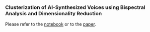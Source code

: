 ### Clusterization of AI-Synthesized Voices using Bispectral Analysis and Dimensionality Reduction

Please refer to the [notebook](https://github.com/AlmeidaAlin3/AI-Synthesized_Voices_Clusterization/blob/main/colab_notebook/Clusterization%20of%20AI-Synthesized%20Voices%20-%20Aline%20Gabriel%20de%20Almeida.ipynb) or to the [paper]().
